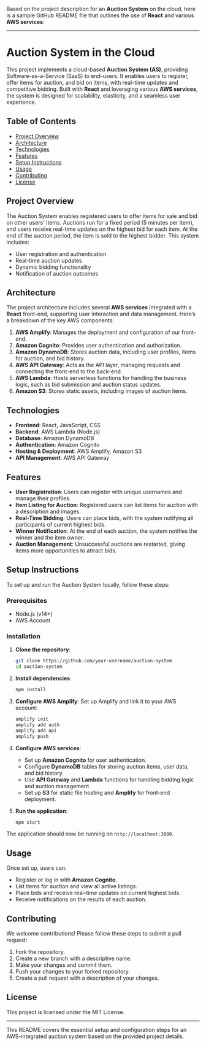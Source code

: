 Based on the project description for an **Auction System** on the cloud, here is a sample GitHub README file that outlines the use of **React** and various **AWS services**:

---

# Auction System in the Cloud

This project implements a cloud-based **Auction System (AS)**, providing Software-as-a-Service (SaaS) to end-users. It enables users to register, offer items for auction, and bid on items, with real-time updates and competitive bidding. Built with **React** and leveraging various **AWS services**, the system is designed for scalability, elasticity, and a seamless user experience.

## Table of Contents

- [Project Overview](#project-overview)
- [Architecture](#architecture)
- [Technologies](#technologies)
- [Features](#features)
- [Setup Instructions](#setup-instructions)
- [Usage](#usage)
- [Contributing](#contributing)
- [License](#license)

## Project Overview

The Auction System enables registered users to offer items for sale and bid on other users' items. Auctions run for a fixed period (5 minutes per item), and users receive real-time updates on the highest bid for each item. At the end of the auction period, the item is sold to the highest bidder. This system includes:
- User registration and authentication
- Real-time auction updates
- Dynamic bidding functionality
- Notification of auction outcomes

## Architecture

The project architecture includes several **AWS services** integrated with a **React** front-end, supporting user interaction and data management. Here’s a breakdown of the key AWS components:

1. **AWS Amplify**: Manages the deployment and configuration of our front-end.
2. **Amazon Cognito**: Provides user authentication and authorization.
3. **Amazon DynamoDB**: Stores auction data, including user profiles, items for auction, and bid history.
4. **AWS API Gateway**: Acts as the API layer, managing requests and connecting the front-end to the back-end.
5. **AWS Lambda**: Hosts serverless functions for handling the business logic, such as bid submission and auction status updates.
6. **Amazon S3**: Stores static assets, including images of auction items.

## Technologies

- **Frontend**: React, JavaScript, CSS
- **Backend**: AWS Lambda (Node.js)
- **Database**: Amazon DynamoDB
- **Authentication**: Amazon Cognito
- **Hosting & Deployment**: AWS Amplify, Amazon S3
- **API Management**: AWS API Gateway

## Features

- **User Registration**: Users can register with unique usernames and manage their profiles.
- **Item Listing for Auction**: Registered users can list items for auction with a description and images.
- **Real-Time Bidding**: Users can place bids, with the system notifying all participants of current highest bids.
- **Winner Notification**: At the end of each auction, the system notifies the winner and the item owner.
- **Auction Management**: Unsuccessful auctions are restarted, giving items more opportunities to attract bids.

## Setup Instructions

To set up and run the Auction System locally, follow these steps:

### Prerequisites

- Node.js (v14+)
- AWS Account

### Installation

1. **Clone the repository**:
    ```bash
    git clone https://github.com/your-username/auction-system
    cd auction-system
    ```

2. **Install dependencies**:
    ```bash
    npm install
    ```

3. **Configure AWS Amplify**:
   Set up Amplify and link it to your AWS account:
    ```bash
    amplify init
    amplify add auth
    amplify add api
    amplify push
    ```

4. **Configure AWS services**:
   - Set up **Amazon Cognito** for user authentication.
   - Configure **DynamoDB** tables for storing auction items, user data, and bid history.
   - Use **API Gateway** and **Lambda** functions for handling bidding logic and auction management.
   - Set up **S3** for static file hosting and **Amplify** for front-end deployment.

5. **Run the application**:
    ```bash
    npm start
    ```

The application should now be running on `http://localhost:3000`.

## Usage

Once set up, users can:
- Register or log in with **Amazon Cognito**.
- List items for auction and view all active listings.
- Place bids and receive real-time updates on current highest bids.
- Receive notifications on the results of each auction.

## Contributing

We welcome contributions! Please follow these steps to submit a pull request:
1. Fork the repository.
2. Create a new branch with a descriptive name.
3. Make your changes and commit them.
4. Push your changes to your forked repository.
5. Create a pull request with a description of your changes.

## License

This project is licensed under the MIT License.

---

This README covers the essential setup and configuration steps for an AWS-integrated auction system based on the provided project details.
